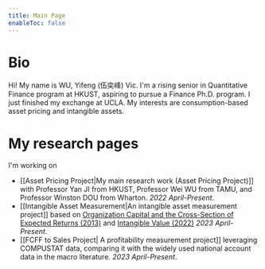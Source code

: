 ```yaml
---
title: Main Page
enableToc: false
---
```


# Bio
Hi! My name is WU, Yifeng (伍奕峰) Vic. I'm a rising senior in Quantitative Finance program at HKUST, aspiring to pursue a Finance Ph.D. program. I just finished my exchange at UCLA. My interests are consumption-based asset pricing and intangible assets.

# My research pages
I'm working on
- [[Asset Pricing Project|My main research work (Asset Pricing Project)]] with Professor Yan JI from HKUST, Professor Wei WU from TAMU, and Professor Winston DOU from Wharton. *2022 April-Present*.
- [[Intangible Asset Measurement|An intangible asset measurement project]] based on [Organization Capital and the Cross-Section of Expected Returns (2013)](https://onlinelibrary.wiley.com/doi/abs/10.1111/jofi.12034) and [Intangible Value (2022)](https://www.nowpublishers.com/article/Details/CFR-0113) *2023 April-Present*.
- [[FCFF to Sales Project| A profitability measurement project]] leveraging COMPUSTAT data, comparing it with the widely used national account data in the macro literature. *2023 April-Present*.



